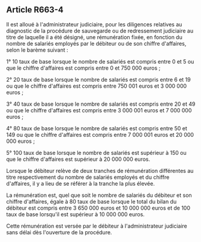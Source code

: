 Article R663-4
----
Il est alloué à l'administrateur judiciaire, pour les diligences relatives au
diagnostic de la procédure de sauvegarde ou de redressement judiciaire au titre
de laquelle il a été désigné, une rémunération fixée, en fonction du nombre de
salariés employés par le débiteur ou de son chiffre d'affaires, selon le barème
suivant :

1° 10 taux de base lorsque le nombre de salariés est compris entre 0 et 5 ou que
le chiffre d'affaires est compris entre 0 et 750 000 euros ;

2° 20 taux de base lorsque le nombre de salariés est compris entre 6 et 19 ou
que le chiffre d'affaires est compris entre 750 001 euros et 3 000 000 euros ;

3° 40 taux de base lorsque le nombre de salariés est compris entre 20 et 49 ou
que le chiffre d'affaires est compris entre 3 000 001 euros et 7 000 000 euros ;

4° 80 taux de base lorsque le nombre de salariés est compris entre 50 et 149 ou
que le chiffre d'affaires est compris entre 7 000 001 euros et 20 000 000 euros
;

5° 100 taux de base lorsque le nombre de salariés est supérieur à 150 ou que le
chiffre d'affaires est supérieur à 20 000 000 euros.

Lorsque le débiteur relève de deux tranches de rémunération différentes au titre
respectivement du nombre de salariés employés et du chiffre d'affaires, il y a
lieu de se référer à la tranche la plus élevée.

La rémunération est, quel que soit le nombre de salariés du débiteur et son
chiffre d'affaires, égale à 80 taux de base lorsque le total du bilan du
débiteur est compris entre 3 650 000 euros et 10 000 000 euros et de 100 taux de
base lorsqu'il est supérieur à 10 000 000 euros.

Cette rémunération est versée par le débiteur à l'administrateur judiciaire sans
délai dès l'ouverture de la procédure.
